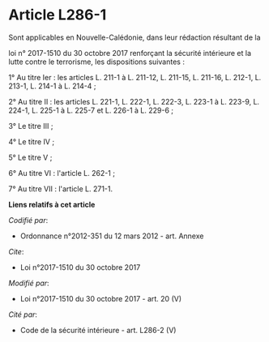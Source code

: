 # Article L286-1

Sont applicables en Nouvelle-Calédonie, dans leur rédaction résultant de 
la

loi n° 2017-1510 du 30 octobre 2017 renforçant la sécurité intérieure et la lutte contre le terrorisme, les dispositions
suivantes :

1° Au titre Ier : les articles L. 211-1 à L. 211-12, L. 211-15, L. 211-16, L. 212-1, L. 213-1, L. 214-1 à L. 214-4 ;

2° Au titre II : les articles L. 221-1, L. 222-1, L. 222-3, L. 223-1 à L. 223-9, L. 224-1, L. 225-1 à L. 225-7 et L. 226-1 à
L. 229-6 ;

3° Le titre III ;

4° Le titre IV ;

5° Le titre V ;

6° Au titre VI : l'article L. 262-1 ;

7° Au titre VII : l'article L. 271-1.

**Liens relatifs à cet article**

_Codifié par_:

  - Ordonnance n°2012-351 du 12 mars 2012 - art. Annexe

_Cite_:

  - Loi n°2017-1510 du 30 octobre 2017

_Modifié par_:

  - Loi n°2017-1510 du 30 octobre 2017 - art. 20 (V)

_Cité par_:

  - Code de la sécurité intérieure - art. L286-2 (V)
